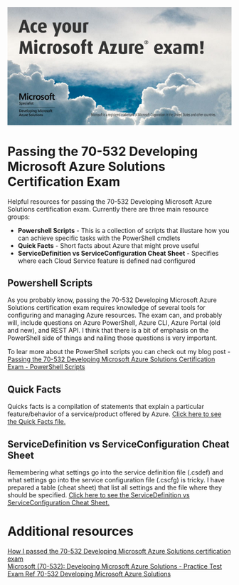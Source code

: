 ![Acing Azure Exam](images/ace-azure.jpg)

# Passing the 70-532 Developing Microsoft Azure Solutions Certification Exam
Helpful resources for passing the 70-532 Developing Microsoft Azure Solutions certification exam. Currently there are three main resource groups:

* **Powershell Scripts** - This is a collection of scripts that illustare how you can achieve specific tasks with the PowerShell cmdlets
* **Quick Facts** - Short facts about Azure that might prove useful
* **ServiceDefinition vs ServiceConfiguration Cheat Sheet** - Specifies where each Cloud Service feature is defined nad configured

## Powershell Scripts
As you probably know, passing the 70-532 Developing Microsoft Azure Solutions certification exam requires knowledge of several tools for configuring and managing Azure resources. The exam can, and probably will, include questions on Azure PowerShell, Azure CLI, Azure Portal (old and new), and REST API. I think that there is a bit of emphasis on the PowerShell side of things and nailing those questions is very important.

To lear more about the PowerShell scripts you can check out my blog post - [Passing the 70-532 Developing Microsoft Azure Solutions Certification Exam - PowerShell Scripts](http://www.newventuresoftware.com/blog/passing-the-70-532-developing-microsoft-azure-solutions-certification-exam---powershell-scripts) 

## Quick Facts
Quicks facts is a compilation of statements that explain a particular feature/behavior of a service/product offered by Azure. [Click here to see the Quick Facts file.](docs/quick-facts.md) 

## ServiceDefinition vs ServiceConfiguration Cheat Sheet
Remembering what settings go into the service definition file (.csdef) and what settings go into the service configuration file (.cscfg) is tricky. I have prepared a table (cheat sheet) that list all settings and the file where they should be specified.
[Click here to see the ServiceDefinition vs ServiceConfiguration Cheat Sheet.](docs/definition-vs-configuration.md)

# Additional resources

[How I passed the 70-532 Developing Microsoft Azure Solutions certification exam](http://pietschsoft.com/post/2015/06/06/How-I-passed-the-70-532-Developing-Microsoft-Azure-Solutions-certification-exam)  
[Microsoft (70-532): Developing Microsoft Azure Solutions - Practice Test](http://www.measureup.com/70-532-Developing-Microsoft-Azure-Solutions-P5566.aspx)  
[Exam Ref 70-532 Developing Microsoft Azure Solutions](https://www.amazon.com/70-532-Developing-Microsoft-Azure-Solutions/dp/0735697043/)  
